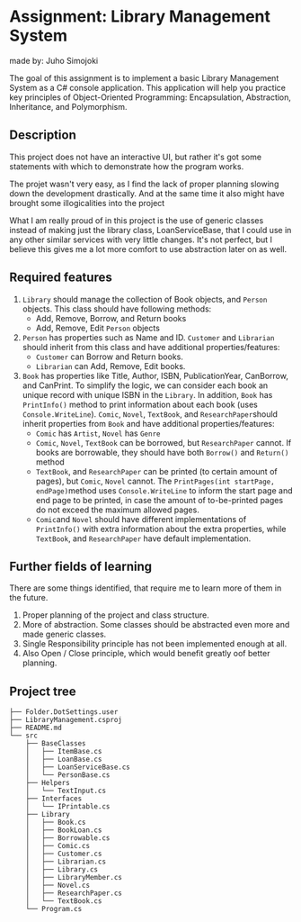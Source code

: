 # Assignment: Library Management System
made by: Juho Simojoki

The goal of this assignment is to implement a basic Library Management System as a C# console application. This application will help you practice key principles of Object-Oriented Programming: Encapsulation, Abstraction, Inheritance, and Polymorphism.

## Description

This project does not have an interactive UI, but rather it's got some statements with which to demonstrate how the program works.

The projet wasn't very easy, as I find the lack of proper planning slowing down the development drastically. And at the same time it also might have brought some illogicalities into the project

What I am really proud of in this project is the use of generic classes instead of making just the library class, LoanServiceBase, that I could use in any other similar services with very little changes. It's not perfect, but I believe this gives me a lot more comfort to use abstraction later on as well.

## Required features

1. `Library` should manage the collection of Book objects, and `Person` objects. This class should have following methods:
   - Add, Remove, Borrow, and Return books
   - Add, Remove, Edit `Person` objects
2. `Person` has properties such as Name and ID. `Customer` and `Librarian` should inherit from this class and have additional properties/features:
   - `Customer` can Borrow and Return books.
   - `Librarian` can Add, Remove, Edit books.
3. `Book` has properties like Title, Author, ISBN, PublicationYear, CanBorrow, and CanPrint. To simplify the logic, we can consider each book an unique record with unique ISBN in the `Library`. In addition, `Book` has `PrintInfo()` method to print information about each book (uses `Console.WriteLine`). `Comic`, `Novel`, `TextBook`, and `ResearchPaper`should inherit properties from `Book` and have additional properties/features:
   - `Comic` has `Artist`, `Novel` has `Genre`
   - `Comic`, `Novel`, `TextBook` can be borrowed, but `ResearchPaper` cannot. If books are borrowable, they should have both `Borrow()` and `Return()` method
   - `TextBook`, and `ResearchPaper` can be printed (to certain amount of pages), but `Comic`, `Novel` cannot. The `PrintPages(int startPage, endPage)`method uses `Console.WriteLine` to inform the start page and end page to be printed, in case the amount of to-be-printed pages do not exceed the maximum allowed pages.
   - `Comic`and `Novel` should have different implementations of `PrintInfo()` with extra information about the extra properties, while `TextBook`, and `ResearchPaper` have default implementation.

## Further fields of learning

There are some things identified, that require me to learn more of them in the future.

1. Proper planning of the project and class structure.
2. More of abstraction. Some classes should be abstracted even more and made generic classes.
3. Single Responsibility principle has not been implemented enough at all.
4. Also Open / Close principle, which would benefit greatly oof better planning.

## Project tree

```
├── Folder.DotSettings.user
├── LibraryManagement.csproj
├── README.md
└── src
    ├── BaseClasses
    │   ├── ItemBase.cs
    │   ├── LoanBase.cs
    │   ├── LoanServiceBase.cs
    │   └── PersonBase.cs
    ├── Helpers
    │   └── TextInput.cs
    ├── Interfaces
    │   └── IPrintable.cs
    ├── Library
    │   ├── Book.cs
    │   ├── BookLoan.cs
    │   ├── Borrowable.cs
    │   ├── Comic.cs
    │   ├── Customer.cs
    │   ├── Librarian.cs
    │   ├── Library.cs
    │   ├── LibraryMember.cs
    │   ├── Novel.cs
    │   ├── ResearchPaper.cs
    │   └── TextBook.cs
    └── Program.cs

```